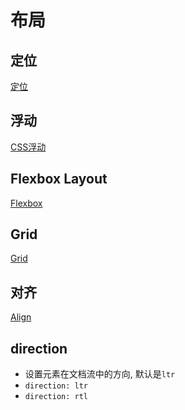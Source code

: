 # 布局

## 定位

[定位](CSS_Positioning.md)

## 浮动

[CSS浮动](CSS_Float.md)

## Flexbox Layout

[Flexbox](CSS_Flex.md)

## Grid

[Grid](CSS_Grid.md)

## 对齐

[Align](CSS_Flexible_Alignment.md)

## direction

- 设置元素在文档流中的方向, 默认是`ltr`
- `direction: ltr`
- `direction: rtl`
